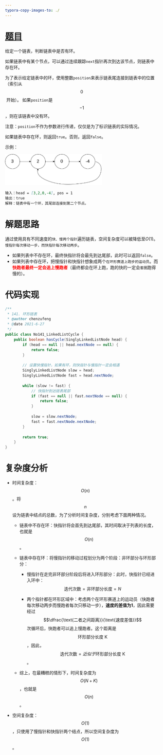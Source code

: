 ```yaml
---
typora-copy-images-to: ./
---
```


# [题目](https://leetcode-cn.com/problems/linked-list-cycle/)

给定一个链表，判断链表中是否有环。

如果链表中有某个节点，可以通过连续跟踪`next`指针再次到达该节点，则链表中存在环。 

为了表示给定链表中的环，使用整数`position`来表示链表尾连接到链表中的位置（索引从 $$0$$​ 开始）。 如果`position`是 $$-1$$​，则在该链表中没有环。

注意：`position`不作为参数进行传递，仅仅是为了标识链表的实际情况。

如果链表中存在环，则返回`true`。否则，返回`false`。



示例：

<img src="../LeetCodePictures/141.CircularLinkedList.png" alt="CircularLinkedList" style="zoom:60%;" />

```markdown
输入：head = [3,2,0,-4], pos = 1
输出：true
解释：链表中有一个环，其尾部连接到第二个节点。
```



# 解题思路

通过使用具有不同速度的`快、慢两个指针`遍历链表，空间复杂度可以被降低至$O(1)$。`慢指针每次移动一步，而快指针每次移动两步`。

- 如果列表中不存在环，最终快指针将会最先到达尾部，此时可以返回`false`。
- 如果列表中存在环，把慢指针和快指针想象成两个`在环形赛道上跑步的运动员`。而<font color=red>**快跑者最终一定会追上慢跑者**</font>（最终都会在环上跑，跑的快的一定会`套圈`跑得慢的）。



# 代码实现

```java
/**
 * 141. 环形链表
 * @author chenzufeng
 * @date 2021-6-27
 */
public class No141_LinkedListCycle {
    public boolean hasCycle(SinglyLinkedListNode head) {
        if (head == null || head.nextNode == null) {
            return false;
        }

        // 设置快慢指针，如果有环，则快指针与慢指针一定会相遇
        SinglyLinkedListNode slow = head;
        SinglyLinkedListNode fast = head.nextNode;

        while (slow != fast) {
            // 快指针到达链表尾部
            if (fast == null || fast.nextNode == null) {
                return false;
            }
            
            slow = slow.nextNode;
            fast = fast.nextNode.nextNode;
        }
        
        return true;
    }
}
```



# 复杂度分析

- 时间复杂度：$$O(n)$$。将 $$n$$ 设为链表中结点的总数，为了分析时间复杂度，分别考虑下面两种情况。

  - 链表中不存在环：快指针将会首先到达尾部，其时间取决于列表的长度，也就是 $$O(n)$$。

  - 链表中存在环：将慢指针的移动过程划分为两个阶段：非环部分与环形部分：

    - 慢指针在走完非环部分阶段后将进入环形部分：此时，快指针已经进入环中：$$\text{迭代次数} = \text{非环部分长度} = N$$

    - 两个指针都在环形区域中：考虑两个在环形赛道上的运动员（快跑者每次移动两步而慢跑者每次只移动一步），**速度的差值为1**，因此需要经过$$\dfrac{\text{二者之间距离}}{\text{速度差值}}$$次循环后，快跑者可以追上慢跑者。这个距离是$$\text{环形部分长度 K}$$，因此，$$\text{迭代次数}=近似于\text{环形部分长度 K}$$。

  - 综上，在最糟糕的情形下，时间复杂度为$$O(N+K)$$，也就是$$O(n)$$。

- 空间复杂度：$$O(1)$$，只使用了慢指针和快指针两个结点，所以空间复杂度为$$O(1)$$。



